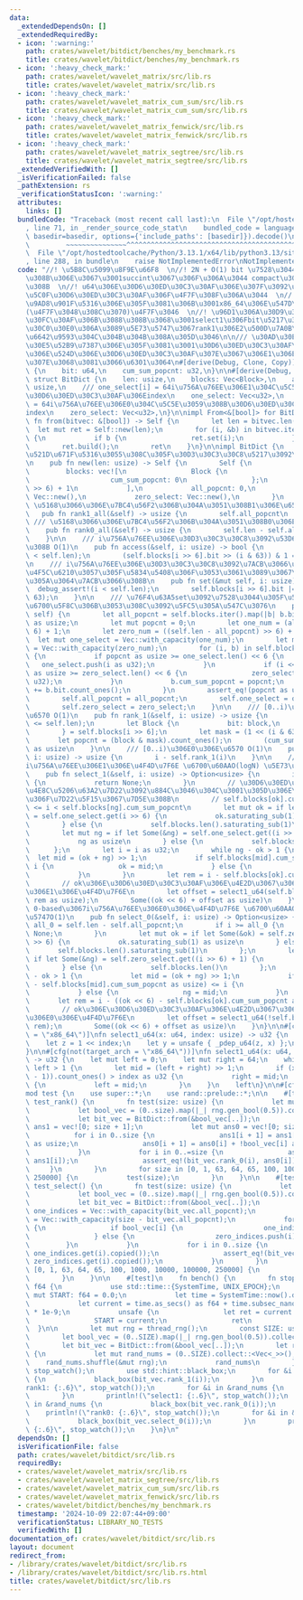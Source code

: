 ```yaml
---
data:
  _extendedDependsOn: []
  _extendedRequiredBy:
  - icon: ':warning:'
    path: crates/wavelet/bitdict/benches/my_benchmark.rs
    title: crates/wavelet/bitdict/benches/my_benchmark.rs
  - icon: ':heavy_check_mark:'
    path: crates/wavelet/wavelet_matrix/src/lib.rs
    title: crates/wavelet/wavelet_matrix/src/lib.rs
  - icon: ':heavy_check_mark:'
    path: crates/wavelet/wavelet_matrix_cum_sum/src/lib.rs
    title: crates/wavelet/wavelet_matrix_cum_sum/src/lib.rs
  - icon: ':heavy_check_mark:'
    path: crates/wavelet/wavelet_matrix_fenwick/src/lib.rs
    title: crates/wavelet/wavelet_matrix_fenwick/src/lib.rs
  - icon: ':heavy_check_mark:'
    path: crates/wavelet/wavelet_matrix_segtree/src/lib.rs
    title: crates/wavelet/wavelet_matrix_segtree/src/lib.rs
  _extendedVerifiedWith: []
  _isVerificationFailed: false
  _pathExtension: rs
  _verificationStatusIcon: ':warning:'
  attributes:
    links: []
  bundledCode: "Traceback (most recent call last):\n  File \"/opt/hostedtoolcache/Python/3.13.1/x64/lib/python3.13/site-packages/onlinejudge_verify/documentation/build.py\"\
    , line 71, in _render_source_code_stat\n    bundled_code = language.bundle(stat.path,\
    \ basedir=basedir, options={'include_paths': [basedir]}).decode()\n          \
    \         ~~~~~~~~~~~~~~~^^^^^^^^^^^^^^^^^^^^^^^^^^^^^^^^^^^^^^^^^^^^^^^^^^^^^^^^^^^^^^^^^^\n\
    \  File \"/opt/hostedtoolcache/Python/3.13.1/x64/lib/python3.13/site-packages/onlinejudge_verify/languages/rust.py\"\
    , line 288, in bundle\n    raise NotImplementedError\nNotImplementedError\n"
  code: "//! \u5B8C\u5099\u8F9E\u66F8  \n//! 2N + O(1) bit \u7528\u3044\u3066\u3044\
    \u308B\u306E\u3067\u3001succint\u3067\u306F\u306A\u3044 compact\u3067\u306F\u3042\
    \u308B  \n//! u64\u306E\u30D6\u30ED\u30C3\u30AF\u306E\u307F\u3092\u4F7F\u3044\u3001\
    \u5C0F\u30D6\u30ED\u30C3\u30AF\u306F\u4F7F\u308F\u306A\u3044  \n//! select\u306E\
    \u9AD8\u901F\u5316\u306E\u305F\u3081\u306B\u3001x86_64\u306E\u547D\u4EE4\u3092\
    (\u4F7F\u3048\u308C\u3070)\u4F7F\u3046  \n//! \u96D1\u306A\u30D9\u30F3\u30C1\u30DE\
    \u30FC\u30AF\u306B\u3088\u308B\u3068\u3001select1\u306Fbit\u5217\u304C\u30E9\u30F3\
    \u30C0\u30E0\u306A\u3089\u5E73\u5747\u3067rank1\u306E2\u500D\u7A0B\u5EA6\u306E\
    \u6642\u9593\u304C\u304B\u304B\u308A\u305D\u3046\n\n/// \u30AD\u30E3\u30C3\u30B7\
    \u30E5\u52B9\u7387\u306E\u305F\u3081\u3001\u30D6\u30ED\u30C3\u30AF\u3068\u305D\
    \u306E\u524D\u306E\u30D6\u30ED\u30C3\u30AF\u307E\u3067\u306E1\u306E\u6570\u3092\
    \u307E\u3068\u3081\u3066\u6301\u3064\n#[derive(Debug, Clone, Copy)]\nstruct Block\
    \ {\n    bit: u64,\n    cum_sum_popcnt: u32,\n}\n\n#[derive(Debug, Clone)]\npub\
    \ struct BitDict {\n    len: usize,\n    blocks: Vec<Block>,\n    all_popcnt:\
    \ usize,\n    /// one_select[i] = 64i\u756A\u76EE\u306E1\u304C\u5C5E\u3059\u308B\
    \u30D6\u30ED\u30C3\u30AF\u306Eindex\n    one_select: Vec<u32>,\n    /// zero_select[i]\
    \ = 64i\u756A\u76EE\u306E0\u304C\u5C5E\u3059\u308B\u30D6\u30ED\u30C3\u30AF\u306E\
    index\n    zero_select: Vec<u32>,\n}\n\nimpl From<&[bool]> for BitDict {\n   \
    \ fn from(bitvec: &[bool]) -> Self {\n        let len = bitvec.len();\n      \
    \  let mut ret = Self::new(len);\n        for (i, &b) in bitvec.iter().enumerate()\
    \ {\n            if b {\n                ret.set(i);\n            }\n        }\n\
    \        ret.build();\n        ret\n    }\n}\n\nimpl BitDict {\n    /// 0\u3067\
    \u521D\u671F\u5316\u3055\u308C\u305F\u30D3\u30C3\u30C8\u5217\u3092\u4F5C\u6210\
    \n    pub fn new(len: usize) -> Self {\n        Self {\n            len,\n   \
    \         blocks: vec![\n                Block {\n                    bit: 0,\n\
    \                    cum_sum_popcnt: 0\n                };\n                (len\
    \ >> 6) + 1\n            ],\n            all_popcnt: 0,\n            one_select:\
    \ Vec::new(),\n            zero_select: Vec::new(),\n        }\n    }\n\n    ///\
    \ \u5168\u3066\u306E\u7BC4\u56F2\u306B\u304A\u3051\u308B1\u306E\u6570 O(1)\n \
    \   pub fn rank1_all(&self) -> usize {\n        self.all_popcnt\n    }\n\n   \
    \ /// \u5168\u3066\u306E\u7BC4\u56F2\u306B\u304A\u3051\u308B0\u306E\u6570 O(1)\n\
    \    pub fn rank0_all(&self) -> usize {\n        self.len - self.all_popcnt\n\
    \    }\n\n    /// i\u756A\u76EE\u306E\u30D3\u30C3\u30C8\u3092\u53D6\u5F97\u3059\
    \u308B O(1)\n    pub fn access(&self, i: usize) -> bool {\n        debug_assert!(i\
    \ < self.len);\n        (self.blocks[i >> 6].bit >> (i & 63)) & 1 == 1\n    }\n\
    \n    /// i\u756A\u76EE\u306E\u30D3\u30C3\u30C8\u3092\u7ACB\u3066\u308B new()\u3067\
    \u4F5C\u6210\u3057\u305F\u5834\u5408\u306F\u3053\u3061\u3089\u3067\u4E00\u3064\
    \u305A\u3064\u7ACB\u3066\u308B\n    pub fn set(&mut self, i: usize) {\n      \
    \  debug_assert!(i < self.len);\n        self.blocks[i >> 6].bit |= 1 << (i &\
    \ 63);\n    }\n\n    /// \u76F4\u63A5set\u3092\u7528\u3044\u305F\u5834\u5408\u306F\
    \u6700\u5F8C\u306B\u3053\u308C\u3092\u5FC5\u305A\u547C\u3076\n    pub fn build(&mut\
    \ self) {\n        let all_popcnt = self.blocks.iter().map(|b| b.bit.count_ones()).sum::<u32>()\
    \ as usize;\n        let mut popcnt = 0;\n        let one_num = (all_popcnt >>\
    \ 6) + 1;\n        let zero_num = ((self.len - all_popcnt) >> 6) + 1;\n      \
    \  let mut one_select = Vec::with_capacity(one_num);\n        let mut zero_select\
    \ = Vec::with_capacity(zero_num);\n        for (i, b) in self.blocks.iter_mut().enumerate()\
    \ {\n            if popcnt as usize >= one_select.len() << 6 {\n             \
    \   one_select.push(i as u32);\n            }\n            if (i << 6) - popcnt\
    \ as usize >= zero_select.len() << 6 {\n                zero_select.push(i as\
    \ u32);\n            }\n            b.cum_sum_popcnt = popcnt;\n            popcnt\
    \ += b.bit.count_ones();\n        }\n        assert_eq!(popcnt as usize, all_popcnt);\n\
    \        self.all_popcnt = all_popcnt;\n        self.one_select = one_select;\n\
    \        self.zero_select = zero_select;\n    }\n\n    /// [0..i)\u306E1\u306E\
    \u6570 O(1)\n    pub fn rank_1(&self, i: usize) -> usize {\n        debug_assert!(i\
    \ <= self.len);\n        let Block {\n            bit: block,\n            cum_sum_popcnt,\n\
    \        } = self.blocks[i >> 6];\n        let mask = (1 << (i & 63)) - 1;\n \
    \       let popcnt = (block & mask).count_ones();\n        (cum_sum_popcnt + popcnt)\
    \ as usize\n    }\n\n    /// [0..i)\u306E0\u306E\u6570 O(1)\n    pub fn rank_0(&self,\
    \ i: usize) -> usize {\n        i - self.rank_1(i)\n    }\n\n    /// 0-based\u3067\
    i\u756A\u76EE\u306E1\u306E\u4F4D\u7F6E \u6700\u60AAO(logN) \u5E73\u5747O(1)\n\
    \    pub fn select_1(&self, i: usize) -> Option<usize> {\n        if i >= self.all_popcnt\
    \ {\n            return None;\n        }\n        // \u30D6\u30ED\u30C3\u30AF\u3067\
    \u4E8C\u5206\u63A2\u7D22\u3092\u884C\u3046\u304C\u3001\u305D\u306E\u7BC4\u56F2\
    \u306F\u7D22\u5F15\u3067\u7D5E\u308B\n        // self.blocks[ok].cum_sum_popcnt\
    \ <= i < self.blocks[ng].cum_sum_popcnt\n        let mut ok = if let Some(&ok)\
    \ = self.one_select.get(i >> 6) {\n            ok.saturating_sub(1) as usize\n\
    \        } else {\n            self.blocks.len().saturating_sub(1)\n        };\n\
    \        let mut ng = if let Some(&ng) = self.one_select.get((i >> 6) + 1) {\n\
    \            ng as usize\n        } else {\n            self.blocks.len()\n  \
    \      };\n        let i = i as u32;\n        while ng - ok > 1 {\n          \
    \  let mid = (ok + ng) >> 1;\n            if self.blocks[mid].cum_sum_popcnt <=\
    \ i {\n                ok = mid;\n            } else {\n                ng = mid;\n\
    \            }\n        }\n        let rem = i - self.blocks[ok].cum_sum_popcnt;\n\
    \        // ok\u306E\u30D6\u30ED\u30C3\u30AF\u306E\u4E2D\u3067\u306Erem\u756A\u76EE\
    \u306E1\u306E\u4F4D\u7F6E\n        let offset = select1_u64(self.blocks[ok].bit,\
    \ rem as usize);\n        Some((ok << 6) + offset as usize)\n    }\n\n    ///\
    \ 0-based\u3067i\u756A\u76EE\u306E0\u306E\u4F4D\u7F6E \u6700\u60AAO(logN) \u5E73\
    \u5747O(1)\n    pub fn select_0(&self, i: usize) -> Option<usize> {\n        let\
    \ all_0 = self.len - self.all_popcnt;\n        if i >= all_0 {\n            return\
    \ None;\n        }\n        let mut ok = if let Some(&ok) = self.zero_select.get(i\
    \ >> 6) {\n            ok.saturating_sub(1) as usize\n        } else {\n     \
    \       self.blocks.len().saturating_sub(1)\n        };\n        let mut ng =\
    \ if let Some(&ng) = self.zero_select.get((i >> 6) + 1) {\n            ng as usize\n\
    \        } else {\n            self.blocks.len()\n        };\n        while ng\
    \ - ok > 1 {\n            let mid = (ok + ng) >> 1;\n            if ((mid << 6)\
    \ - self.blocks[mid].cum_sum_popcnt as usize) <= i {\n                ok = mid;\n\
    \            } else {\n                ng = mid;\n            }\n        }\n \
    \       let rem = i - ((ok << 6) - self.blocks[ok].cum_sum_popcnt as usize);\n\
    \        // ok\u306E\u30D6\u30ED\u30C3\u30AF\u306E\u4E2D\u3067\u306Erem\u756A\u76EE\
    \u306E0\u306E\u4F4D\u7F6E\n        let offset = select1_u64(!self.blocks[ok].bit,\
    \ rem);\n        Some((ok << 6) + offset as usize)\n    }\n}\n\n#[cfg(target_arch\
    \ = \"x86_64\")]\nfn select1_u64(x: u64, index: usize) -> u32 {\n    use std::arch::x86_64::_pdep_u64;\n\
    \    let z = 1 << index;\n    let y = unsafe { _pdep_u64(z, x) };\n    y.trailing_zeros()\n\
    }\n\n#[cfg(not(target_arch = \"x86_64\"))]\nfn select1_u64(x: u64, index: usize)\
    \ -> u32 {\n    let mut left = 0;\n    let mut right = 64;\n    while right -\
    \ left > 1 {\n        let mid = (left + right) >> 1;\n        if (x & ((1 << mid)\
    \ - 1)).count_ones() > index as u32 {\n            right = mid;\n        } else\
    \ {\n            left = mid;\n        }\n    }\n    left\n}\n\n#[cfg(test)]\n\
    mod test {\n    use super::*;\n    use rand::prelude::*;\n\n    #[test]\n    fn\
    \ test_rank() {\n        fn test(size: usize) {\n            let mut rng = thread_rng();\n\
    \            let bool_vec = (0..size).map(|_| rng.gen_bool(0.5)).collect::<Vec<_>>();\n\
    \            let bit_vec = BitDict::from(&bool_vec[..]);\n            let mut\
    \ ans1 = vec![0; size + 1];\n            let mut ans0 = vec![0; size + 1];\n \
    \           for i in 0..size {\n                ans1[i + 1] = ans1[i] + bool_vec[i]\
    \ as usize;\n                ans0[i + 1] = ans0[i] + !bool_vec[i] as usize;\n\
    \            }\n            for i in 0..=size {\n                assert_eq!(bit_vec.rank_1(i),\
    \ ans1[i]);\n                assert_eq!(bit_vec.rank_0(i), ans0[i]);\n       \
    \     }\n        }\n        for size in [0, 1, 63, 64, 65, 100, 1000, 10000, 100000,\
    \ 250000] {\n            test(size);\n        }\n    }\n\n    #[test]\n    fn\
    \ test_select() {\n        fn test(size: usize) {\n            let mut rng = thread_rng();\n\
    \            let bool_vec = (0..size).map(|_| rng.gen_bool(0.5)).collect::<Vec<_>>();\n\
    \            let bit_vec = BitDict::from(&bool_vec[..]);\n            let mut\
    \ one_indices = Vec::with_capacity(bit_vec.all_popcnt);\n            let mut zero_indices\
    \ = Vec::with_capacity(size - bit_vec.all_popcnt);\n            for i in 0..size\
    \ {\n                if bool_vec[i] {\n                    one_indices.push(i);\n\
    \                } else {\n                    zero_indices.push(i);\n       \
    \         }\n            }\n            for i in 0..size {\n                assert_eq!(bit_vec.select_1(i),\
    \ one_indices.get(i).copied());\n                assert_eq!(bit_vec.select_0(i),\
    \ zero_indices.get(i).copied());\n            }\n        }\n        for size in\
    \ [0, 1, 63, 64, 65, 100, 1000, 10000, 100000, 250000] {\n            test(size);\n\
    \        }\n    }\n\n    #[test]\n    fn bench() {\n        fn stop_watch() ->\
    \ f64 {\n            use std::time::{SystemTime, UNIX_EPOCH};\n            static\
    \ mut START: f64 = 0.0;\n            let time = SystemTime::now().duration_since(UNIX_EPOCH).unwrap();\n\
    \            let current = time.as_secs() as f64 + time.subsec_nanos() as f64\
    \ * 1e-9;\n            unsafe {\n                let ret = current - START;\n\
    \                START = current;\n                ret\n            }\n      \
    \  }\n\n        let mut rng = thread_rng();\n        const SIZE: usize = 250000;\n\
    \        let bool_vec = (0..SIZE).map(|_| rng.gen_bool(0.5)).collect::<Vec<_>>();\n\
    \        let bit_vec = BitDict::from(&bool_vec[..]);\n        let rand_nums =\
    \ {\n            let mut rand_nums = (0..SIZE).collect::<Vec<_>>();\n        \
    \    rand_nums.shuffle(&mut rng);\n            rand_nums\n        };\n       \
    \ stop_watch();\n        use std::hint::black_box;\n        for &i in &rand_nums\
    \ {\n            black_box(bit_vec.rank_1(i));\n        }\n        println!(\"\
    rank1: {:.6}\", stop_watch());\n        for &i in &rand_nums {\n            black_box(bit_vec.select_1(i));\n\
    \        }\n        println!(\"select1: {:.6}\", stop_watch());\n        for &i\
    \ in &rand_nums {\n            black_box(bit_vec.rank_0(i));\n        }\n    \
    \    println!(\"rank0: {:.6}\", stop_watch());\n        for &i in &rand_nums {\n\
    \            black_box(bit_vec.select_0(i));\n        }\n        println!(\"select0:\
    \ {:.6}\", stop_watch());\n    }\n}\n"
  dependsOn: []
  isVerificationFile: false
  path: crates/wavelet/bitdict/src/lib.rs
  requiredBy:
  - crates/wavelet/wavelet_matrix/src/lib.rs
  - crates/wavelet/wavelet_matrix_segtree/src/lib.rs
  - crates/wavelet/wavelet_matrix_cum_sum/src/lib.rs
  - crates/wavelet/wavelet_matrix_fenwick/src/lib.rs
  - crates/wavelet/bitdict/benches/my_benchmark.rs
  timestamp: '2024-10-09 22:07:44+09:00'
  verificationStatus: LIBRARY_NO_TESTS
  verifiedWith: []
documentation_of: crates/wavelet/bitdict/src/lib.rs
layout: document
redirect_from:
- /library/crates/wavelet/bitdict/src/lib.rs
- /library/crates/wavelet/bitdict/src/lib.rs.html
title: crates/wavelet/bitdict/src/lib.rs
---
```

